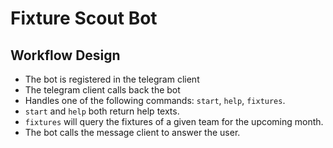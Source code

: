 # Fixture Scout Bot

## Workflow Design

- The bot is registered in the telegram client
- The telegram client calls back the bot
- Handles one of the following commands: `start`, `help`, `fixtures`.
- `start` and `help` both return help texts.
- `fixtures` will query the fixtures of a given team for the upcoming month.
- The bot calls the message client to answer the user.
